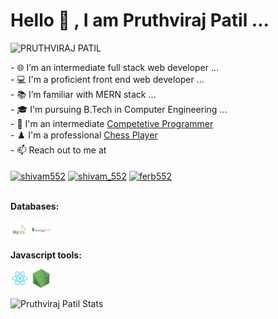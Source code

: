 <h1>
Hello 👋 , I am Pruthviraj Patil ... 
</h1>
<p align="left"> <img src="https://komarev.com/ghpvc/?username=pruthvirajp04&label=Profile%20views&color=0e75b6&style=flat" alt="PRUTHVIRAJ PATIL" /> </p>
- 🌐 I’m an intermediate full stack web developer ... <br>
- 💻 I'm a proficient front end web developer ... <br>
- 📚 I’m familiar with MERN stack ...<br>
- 🎓 I'm pursuing B.Tech in Computer Engineering ...<br>
- 🌸 I'm an intermediate <a href = "https://www.codechef.com/users/pruthvirajp">Competetive Programmer </a> <br>
- ♟️  I'm a professional <a href = "https://www.chess.com/member/pruthvirajpatil04" > Chess Player </a> <br>
- 📫 Reach out to me at  <br><br>
<a href="https://linkedin.com/in/pruthviraj-patil-a76962210/pruthviraj-patil-a76962210/" target="blank"><img align="center" src="https://cdn.jsdelivr.net/npm/simple-icons@3.0.1/icons/linkedin.svg" alt="shivam552" height="30" width="40" /></a>
<a href="https://instagram.com/pruthvi905" target="blank"><img align="center" src="https://cdn.jsdelivr.net/npm/simple-icons@3.0.1/icons/instagram.svg" alt="shivam_552" height="30" width="40" /></a>
<a href="https://www.codechef.com/users/pruthvirajp" target="blank"><img align="center" src="https://cdn.jsdelivr.net/npm/simple-icons@3.1.0/icons/codechef.svg" alt="ferb552" height="30" width="40" /></a> <br><br>

**Databases:**

<code><img height="30" src="https://raw.githubusercontent.com/github/explore/80688e429a7d4ef2fca1e82350fe8e3517d3494d/topics/mysql/mysql.png"></code>
<code><img height="30" src="https://raw.githubusercontent.com/github/explore/80688e429a7d4ef2fca1e82350fe8e3517d3494d/topics/mongodb/mongodb.png"></code>


**Javascript tools:**

<code><img height="30" src="https://raw.githubusercontent.com/github/explore/80688e429a7d4ef2fca1e82350fe8e3517d3494d/topics/react/react.png"></code>
<code><img height="30" src="https://raw.githubusercontent.com/github/explore/80688e429a7d4ef2fca1e82350fe8e3517d3494d/topics/nodejs/nodejs.png"></code>  



<img src="https://github-readme-stats.vercel.app/api?username=pruthvirajp04&&show_icons=true&title_color=ffffff&icon_color=bb2acf&text_color=daf7dc&bg_color=151515" alt="Pruthviraj Patil Stats">
